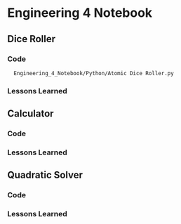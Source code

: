 # Engineering 4 Notebook
## Dice Roller
### Code
      Engineering_4_Notebook/Python/Atomic Dice Roller.py
### Lessons Learned
## Calculator
### Code
### Lessons Learned
## Quadratic Solver
### Code
### Lessons Learned
